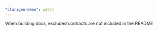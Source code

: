 ```yaml
---
"clarigen-deno": patch
---
```


When building docs, excluded contracts are not included in the README
